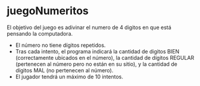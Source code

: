 # juegoNumeritos
El objetivo del juego es adivinar el numero de 4 digitos en que está pensando la computadora.
* El número no tiene dígitos repetidos.
* Tras cada intento, el programa indicará la cantidad de digitos BIEN (correctamente ubicados en el número), la cantidad de dígitos REGULAR (pertenecen al número pero no están en su sitio), y la cantidad de dígitos MAL (no pertenecen al número).
* El jugador tendrá un máximo de 10 intentos.
